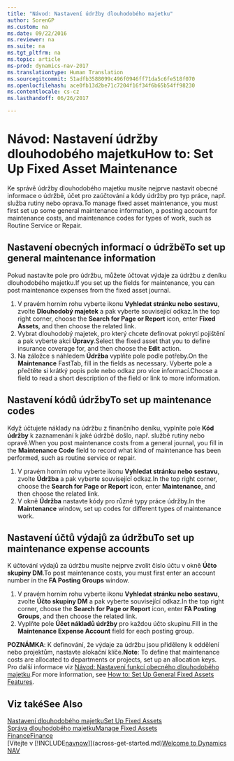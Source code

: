 ```yaml
---
title: "Návod: Nastavení údržby dlouhodobého majetku"
author: SorenGP
ms.custom: na
ms.date: 09/22/2016
ms.reviewer: na
ms.suite: na
ms.tgt_pltfrm: na
ms.topic: article
ms-prod: dynamics-nav-2017
ms.translationtype: Human Translation
ms.sourcegitcommit: 51adfb3588099c496f0946ff71da5c6fe518f070
ms.openlocfilehash: ace0fb13d2be71c7204f16f34f6b65b54ff98230
ms.contentlocale: cs-cz
ms.lasthandoff: 06/26/2017

---
```


# <a name="how-to-set-up-fixed-asset-maintenance"></a><span data-ttu-id="c4745-102">Návod: Nastavení údržby dlouhodobého majetku</span><span class="sxs-lookup"><span data-stu-id="c4745-102">How to: Set Up Fixed Asset Maintenance</span></span>
<span data-ttu-id="c4745-103">Ke správě údržby dlouhodobého majetku musíte nejprve nastavit obecné informace o údržbě, účet pro zaúčtování a kódy údržby pro typ práce, např. služba rutiny nebo oprava.</span><span class="sxs-lookup"><span data-stu-id="c4745-103">To manage fixed asset maintenance, you must first set up some general maintenance information, a posting account for maintenance costs, and maintenance codes for types of work, such as Routine Service or Repair.</span></span>

## <a name="to-set-up-general-maintenance-information"></a><span data-ttu-id="c4745-104">Nastavení obecných informací o údržbě</span><span class="sxs-lookup"><span data-stu-id="c4745-104">To set up general maintenance information</span></span>
<span data-ttu-id="c4745-105">Pokud nastavíte pole pro údržbu, můžete účtovat výdaje za údržbu z deníku dlouhodobého majetku.</span><span class="sxs-lookup"><span data-stu-id="c4745-105">If you set up the fields for maintenance, you can post maintenance expenses from the fixed asset journal.</span></span>
1. <span data-ttu-id="c4745-106">V pravém horním rohu vyberte ikonu **Vyhledat stránku nebo sestavu**, zvolte **Dlouhodobý majetek** a pak vyberte související odkaz.</span><span class="sxs-lookup"><span data-stu-id="c4745-106">In the top right corner, choose the **Search for Page or Report** icon, enter **Fixed Assets**, and then choose the related link.</span></span>
2. <span data-ttu-id="c4745-107">Vybrat dlouhodobý majetek, pro který chcete definovat pokrytí pojištění a pak vyberte akci **Úpravy**.</span><span class="sxs-lookup"><span data-stu-id="c4745-107">Select the fixed asset that you to define insurance coverage for, and then choose the **Edit** action.</span></span>
3. <span data-ttu-id="c4745-108">Na záložce s náhledem **Údržba** vyplňte pole podle potřeby.</span><span class="sxs-lookup"><span data-stu-id="c4745-108">On the **Maintenance** FastTab, fill in the fields as necessary.</span></span> <span data-ttu-id="c4745-109">Vyberte pole a přečtěte si krátký popis pole nebo odkaz pro více informací.</span><span class="sxs-lookup"><span data-stu-id="c4745-109">Choose a field to read a short description of the field or link to more information.</span></span>

## <a name="to-set-up-maintenance-codes"></a><span data-ttu-id="c4745-110">Nastavení kódů údržby</span><span class="sxs-lookup"><span data-stu-id="c4745-110">To set up maintenance codes</span></span>  
<span data-ttu-id="c4745-111">Když účtujete náklady na údržbu z finančního deníku, vyplníte pole **Kód údržby** k zaznamenání k jaké údržbě došlo, např. službě rutiny nebo opravě.</span><span class="sxs-lookup"><span data-stu-id="c4745-111">When you post maintenance costs from a general journal, you fill in the **Maintenance Code** field to record what kind of maintenance has been performed, such as routine service or repair.</span></span>
1. <span data-ttu-id="c4745-112">V pravém horním rohu vyberte ikonu **Vyhledat stránku nebo sestavu**, zvolte **Údržba** a pak vyberte související odkaz.</span><span class="sxs-lookup"><span data-stu-id="c4745-112">In the top right corner, choose the **Search for Page or Report** icon, enter **Maintenance**, and then choose the related link.</span></span>
2. <span data-ttu-id="c4745-113">V okně **Údržba** nastavte kódy pro různé typy práce údržby.</span><span class="sxs-lookup"><span data-stu-id="c4745-113">In the **Maintenance** window, set up codes for different types of maintenance work.</span></span>

## <a name="to-set-up-maintenance-expense-accounts"></a><span data-ttu-id="c4745-114">Nastavení účtů výdajů za údržbu</span><span class="sxs-lookup"><span data-stu-id="c4745-114">To set up maintenance expense accounts</span></span>  
<span data-ttu-id="c4745-115">K účtování výdajů za údržbu musíte nejprve zvolit číslo účtu v okně **Účto skupiny DM**.</span><span class="sxs-lookup"><span data-stu-id="c4745-115">To post maintenance costs, you must first enter an account number in the **FA Posting Groups** window.</span></span>
1. <span data-ttu-id="c4745-116">V pravém horním rohu vyberte ikonu **Vyhledat stránku nebo sestavu**, zvolte **Účto skupiny DM** a pak vyberte související odkaz.</span><span class="sxs-lookup"><span data-stu-id="c4745-116">In the top right corner, choose the **Search for Page or Report** icon, enter **FA Posting Groups**, and then choose the related link.</span></span>
2. <span data-ttu-id="c4745-117">Vyplňte pole **Účet nákladů údržby** pro každou účto skupinu.</span><span class="sxs-lookup"><span data-stu-id="c4745-117">Fill in the **Maintenance Expense Account** field for each posting group.</span></span>

<span data-ttu-id="c4745-118">**POZNÁMKA**: K definování, že výdaje za údržbu jsou přiděleny k oddělení nebo projektům, nastavte alokační klíče.</span><span class="sxs-lookup"><span data-stu-id="c4745-118">**Note**: To define that maintenance costs are allocated to departments or projects, set up an allocation keys.</span></span> <span data-ttu-id="c4745-119">Pro další informace viz [Návod: Nastavení funkcí obecného dlouhodobého majetku](fa-how-setup-general.md).</span><span class="sxs-lookup"><span data-stu-id="c4745-119">For more information, see [How to: Set Up General Fixed Assets Features](fa-how-setup-general.md).</span></span>

## <a name="see-also"></a><span data-ttu-id="c4745-120">Viz také</span><span class="sxs-lookup"><span data-stu-id="c4745-120">See Also</span></span>
[<span data-ttu-id="c4745-121">Nastavení dlouhodobého majetku</span><span class="sxs-lookup"><span data-stu-id="c4745-121">Set Up Fixed Assets</span></span>](fa-setup.md)  
[<span data-ttu-id="c4745-122">Správa dlouhodobého majetku</span><span class="sxs-lookup"><span data-stu-id="c4745-122">Manage Fixed Assets</span></span>](fa-manage.md)  
[<span data-ttu-id="c4745-123">Finance</span><span class="sxs-lookup"><span data-stu-id="c4745-123">Finance</span></span>](finance-setup.md)  
<span data-ttu-id="c4745-124">[Vítejte v [!INCLUDE[navnow](includes/navnow_md.md)]](across-get-started.md)</span><span class="sxs-lookup"><span data-stu-id="c4745-124">[Welcome to Dynamics NAV](across-get-started.md)</span></span>

